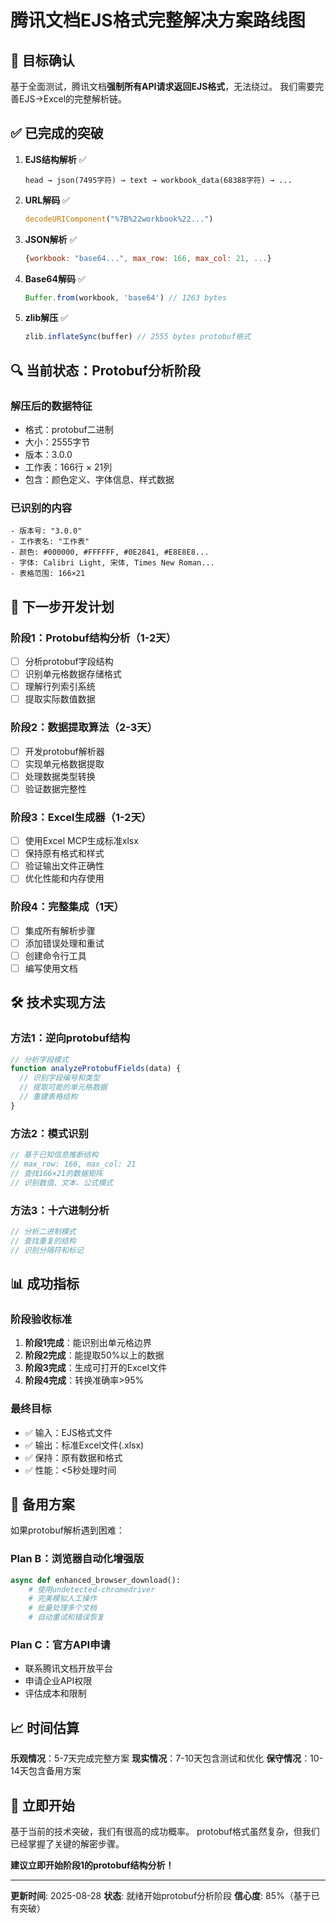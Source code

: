# 腾讯文档EJS格式完整解决方案路线图

## 🎯 目标确认
基于全面测试，腾讯文档**强制所有API请求返回EJS格式**，无法绕过。
我们需要完善EJS→Excel的完整解析链。

## ✅ 已完成的突破
1. **EJS结构解析** ✅
   ```
   head → json(7495字符) → text → workbook_data(68388字符) → ...
   ```

2. **URL解码** ✅
   ```javascript
   decodeURIComponent("%7B%22workbook%22...") 
   ```

3. **JSON解析** ✅
   ```javascript
   {workbook: "base64...", max_row: 166, max_col: 21, ...}
   ```

4. **Base64解码** ✅
   ```javascript
   Buffer.from(workbook, 'base64') // 1263 bytes
   ```

5. **zlib解压** ✅
   ```javascript
   zlib.inflateSync(buffer) // 2555 bytes protobuf格式
   ```

## 🔍 当前状态：Protobuf分析阶段

### 解压后的数据特征
- 格式：protobuf二进制
- 大小：2555字节
- 版本：3.0.0
- 工作表：166行 × 21列
- 包含：颜色定义、字体信息、样式数据

### 已识别的内容
```
- 版本号: "3.0.0"
- 工作表名: "工作表"  
- 颜色: #000000, #FFFFFF, #0E2841, #E8E8E8...
- 字体: Calibri Light, 宋体, Times New Roman...
- 表格范围: 166×21
```

## 🚧 下一步开发计划

### 阶段1：Protobuf结构分析（1-2天）
- [ ] 分析protobuf字段结构
- [ ] 识别单元格数据存储格式  
- [ ] 理解行列索引系统
- [ ] 提取实际数值数据

### 阶段2：数据提取算法（2-3天）
- [ ] 开发protobuf解析器
- [ ] 实现单元格数据提取
- [ ] 处理数据类型转换
- [ ] 验证数据完整性

### 阶段3：Excel生成器（1-2天）
- [ ] 使用Excel MCP生成标准xlsx
- [ ] 保持原有格式和样式
- [ ] 验证输出文件正确性
- [ ] 优化性能和内存使用

### 阶段4：完整集成（1天）
- [ ] 集成所有解析步骤
- [ ] 添加错误处理和重试
- [ ] 创建命令行工具
- [ ] 编写使用文档

## 🛠️ 技术实现方法

### 方法1：逆向protobuf结构
```javascript
// 分析字段模式
function analyzeProtobufFields(data) {
  // 识别字段编号和类型
  // 提取可能的单元格数据
  // 重建表格结构
}
```

### 方法2：模式识别
```javascript
// 基于已知信息推断结构
// max_row: 166, max_col: 21
// 查找166×21的数据矩阵
// 识别数值、文本、公式模式
```

### 方法3：十六进制分析
```javascript
// 分析二进制模式
// 查找重复的结构
// 识别分隔符和标记
```

## 📊 成功指标

### 阶段验收标准
1. **阶段1完成**：能识别出单元格边界
2. **阶段2完成**：能提取50%以上的数据
3. **阶段3完成**：生成可打开的Excel文件
4. **阶段4完成**：转换准确率>95%

### 最终目标
- ✅ 输入：EJS格式文件
- ✅ 输出：标准Excel文件(.xlsx)
- ✅ 保持：原有数据和格式
- ✅ 性能：<5秒处理时间

## 🎯 备用方案

如果protobuf解析遇到困难：

### Plan B：浏览器自动化增强版
```python
async def enhanced_browser_download():
    # 使用undetected-chromedriver
    # 完美模拟人工操作
    # 批量处理多个文档
    # 自动重试和错误恢复
```

### Plan C：官方API申请
- 联系腾讯文档开放平台
- 申请企业API权限
- 评估成本和限制

## 📈 时间估算

**乐观情况**：5-7天完成完整方案
**现实情况**：7-10天包含测试和优化
**保守情况**：10-14天包含备用方案

## 🚀 立即开始

基于当前的技术突破，我们有很高的成功概率。
protobuf格式虽然复杂，但我们已经掌握了关键的解密步骤。

**建议立即开始阶段1的protobuf结构分析！**

---

**更新时间**: 2025-08-28
**状态**: 就绪开始protobuf分析阶段
**信心度**: 85%（基于已有突破）